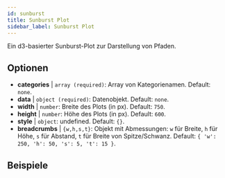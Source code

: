 ```yaml
---
id: sunburst
title: Sunburst Plot
sidebar_label: Sunburst Plot
---
```


Ein d3-basierter Sunburst-Plot zur Darstellung von Pfaden.

## Optionen

* __categories__ | `array (required)`: Array von Kategorienamen. Default: `none`.
* __data__ | `object (required)`: Datenobjekt. Default: `none`.
* __width__ | `number`: Breite des Plots (in px). Default: `750`.
* __height__ | `number`: Höhe des Plots (in px). Default: `600`.
* __style__ | `object`: undefined. Default: `{}`.
* __breadcrumbs__ | `{w,h,s,t}`: Objekt mit Abmessungen: `w` für Breite, `h` für Höhe, `s` für Abstand, `t` für Breite von Spitze/Schwanz. Default: `{
  'w': 250,
  'h': 50,
  's': 5,
  't': 15
}`.


## Beispiele

```jsx live

```


